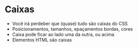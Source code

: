 # Caixas

* Você irá perdeber que (quase) tudo são caixas do CSS
* Posicionamentos, tamanhos, epaçamentos bordas, cores
* Caixa pode ficar ao lado uma da outra, ou acima
* Elementos HTML são caixas